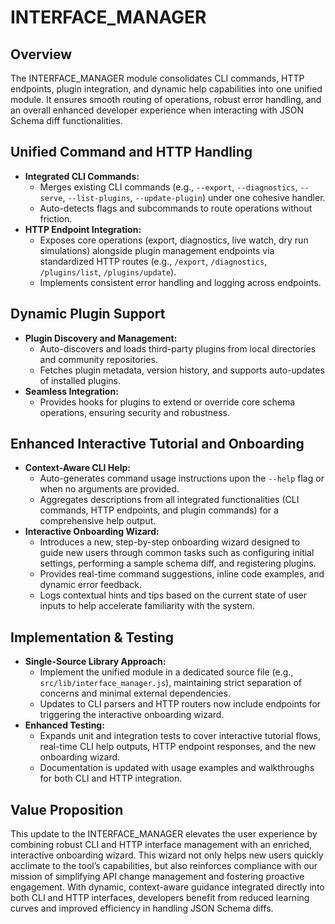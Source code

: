 # INTERFACE_MANAGER

## Overview
The INTERFACE_MANAGER module consolidates CLI commands, HTTP endpoints, plugin integration, and dynamic help capabilities into one unified module. It ensures smooth routing of operations, robust error handling, and an overall enhanced developer experience when interacting with JSON Schema diff functionalities.

## Unified Command and HTTP Handling
- **Integrated CLI Commands:**
  - Merges existing CLI commands (e.g., `--export`, `--diagnostics`, `--serve`, `--list-plugins`, `--update-plugin`) under one cohesive handler.
  - Auto-detects flags and subcommands to route operations without friction.
- **HTTP Endpoint Integration:**
  - Exposes core operations (export, diagnostics, live watch, dry run simulations) alongside plugin management endpoints via standardized HTTP routes (e.g., `/export`, `/diagnostics`, `/plugins/list`, `/plugins/update`).
  - Implements consistent error handling and logging across endpoints.

## Dynamic Plugin Support
- **Plugin Discovery and Management:**
  - Auto-discovers and loads third-party plugins from local directories and community repositories.
  - Fetches plugin metadata, version history, and supports auto-updates of installed plugins.
- **Seamless Integration:**
  - Provides hooks for plugins to extend or override core schema operations, ensuring security and robustness.

## Enhanced Interactive Tutorial and Onboarding
- **Context-Aware CLI Help:**
  - Auto-generates command usage instructions upon the `--help` flag or when no arguments are provided.
  - Aggregates descriptions from all integrated functionalities (CLI commands, HTTP endpoints, and plugin commands) for a comprehensive help output.
- **Interactive Onboarding Wizard:**
  - Introduces a new, step-by-step onboarding wizard designed to guide new users through common tasks such as configuring initial settings, performing a sample schema diff, and registering plugins.
  - Provides real-time command suggestions, inline code examples, and dynamic error feedback.
  - Logs contextual hints and tips based on the current state of user inputs to help accelerate familiarity with the system.

## Implementation & Testing
- **Single-Source Library Approach:**
  - Implement the unified module in a dedicated source file (e.g., `src/lib/interface_manager.js`), maintaining strict separation of concerns and minimal external dependencies.
  - Updates to CLI parsers and HTTP routers now include endpoints for triggering the interactive onboarding wizard.
- **Enhanced Testing:**
  - Expands unit and integration tests to cover interactive tutorial flows, real-time CLI help outputs, HTTP endpoint responses, and the new onboarding wizard.
  - Documentation is updated with usage examples and walkthroughs for both CLI and HTTP integration.

## Value Proposition
This update to the INTERFACE_MANAGER elevates the user experience by combining robust CLI and HTTP interface management with an enriched, interactive onboarding wizard. This wizard not only helps new users quickly acclimate to the tool’s capabilities, but also reinforces compliance with our mission of simplifying API change management and fostering proactive engagement. With dynamic, context-aware guidance integrated directly into both CLI and HTTP interfaces, developers benefit from reduced learning curves and improved efficiency in handling JSON Schema diffs.